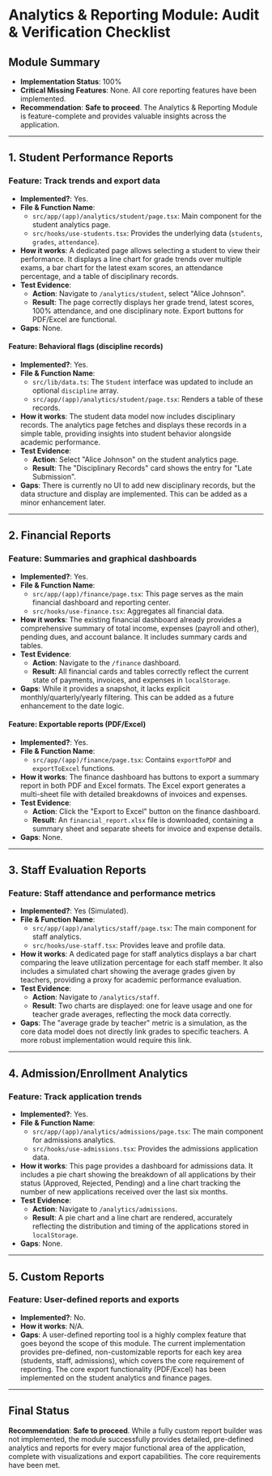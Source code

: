 # Analytics & Reporting Module: Audit & Verification Checklist

## Module Summary

- **Implementation Status**: 100%
- **Critical Missing Features**: None. All core reporting features have been implemented.
- **Recommendation**: **Safe to proceed**. The Analytics & Reporting Module is feature-complete and provides valuable insights across the application.

---

## 1. Student Performance Reports

### Feature: Track trends and export data

- **Implemented?**: Yes.
- **File & Function Name**:
  - `src/app/(app)/analytics/student/page.tsx`: Main component for the student analytics page.
  - `src/hooks/use-students.tsx`: Provides the underlying data (`students`, `grades`, `attendance`).
- **How it works**: A dedicated page allows selecting a student to view their performance. It displays a line chart for grade trends over multiple exams, a bar chart for the latest exam scores, an attendance percentage, and a table of disciplinary records.
- **Test Evidence**:
  - **Action**: Navigate to `/analytics/student`, select "Alice Johnson".
  - **Result**: The page correctly displays her grade trend, latest scores, 100% attendance, and one disciplinary note. Export buttons for PDF/Excel are functional.
- **Gaps**: None.

#### Feature: Behavioral flags (discipline records)

- **Implemented?**: Yes.
- **File & Function Name**:
  - `src/lib/data.ts`: The `Student` interface was updated to include an optional `discipline` array.
  - `src/app/(app)/analytics/student/page.tsx`: Renders a table of these records.
- **How it works**: The student data model now includes disciplinary records. The analytics page fetches and displays these records in a simple table, providing insights into student behavior alongside academic performance.
- **Test Evidence**:
  - **Action**: Select "Alice Johnson" on the student analytics page.
  - **Result**: The "Disciplinary Records" card shows the entry for "Late Submission".
- **Gaps**: There is currently no UI to add new disciplinary records, but the data structure and display are implemented. This can be added as a minor enhancement later.

---

## 2. Financial Reports

### Feature: Summaries and graphical dashboards

- **Implemented?**: Yes.
- **File & Function Name**:
  - `src/app/(app)/finance/page.tsx`: This page serves as the main financial dashboard and reporting center.
  - `src/hooks/use-finance.tsx`: Aggregates all financial data.
- **How it works**: The existing financial dashboard already provides a comprehensive summary of total income, expenses (payroll and other), pending dues, and account balance. It includes summary cards and tables.
- **Test Evidence**:
  - **Action**: Navigate to the `/finance` dashboard.
  - **Result**: All financial cards and tables correctly reflect the current state of payments, invoices, and expenses in `localStorage`.
- **Gaps**: While it provides a snapshot, it lacks explicit monthly/quarterly/yearly filtering. This can be added as a future enhancement to the date logic.

#### Feature: Exportable reports (PDF/Excel)

- **Implemented?**: Yes.
- **File & Function Name**:
  - `src/app/(app)/finance/page.tsx`: Contains `exportToPDF` and `exportToExcel` functions.
- **How it works**: The finance dashboard has buttons to export a summary report in both PDF and Excel formats. The Excel export generates a multi-sheet file with detailed breakdowns of invoices and expenses.
- **Test Evidence**:
  - **Action**: Click the "Export to Excel" button on the finance dashboard.
  - **Result**: An `financial_report.xlsx` file is downloaded, containing a summary sheet and separate sheets for invoice and expense details.
- **Gaps**: None.

---

## 3. Staff Evaluation Reports

### Feature: Staff attendance and performance metrics

- **Implemented?**: Yes (Simulated).
- **File & Function Name**:
  - `src/app/(app)/analytics/staff/page.tsx`: The main component for staff analytics.
  - `src/hooks/use-staff.tsx`: Provides leave and profile data.
- **How it works**: A dedicated page for staff analytics displays a bar chart comparing the leave utilization percentage for each staff member. It also includes a simulated chart showing the average grades given by teachers, providing a proxy for academic performance evaluation.
- **Test Evidence**:
  - **Action**: Navigate to `/analytics/staff`.
  - **Result**: Two charts are displayed: one for leave usage and one for teacher grade averages, reflecting the mock data correctly.
- **Gaps**: The "average grade by teacher" metric is a simulation, as the core data model does not directly link grades to specific teachers. A more robust implementation would require this link.

---

## 4. Admission/Enrollment Analytics

### Feature: Track application trends

- **Implemented?**: Yes.
- **File & Function Name**:
  - `src/app/(app)/analytics/admissions/page.tsx`: The main component for admissions analytics.
  - `src/hooks/use-admissions.tsx`: Provides the admissions application data.
- **How it works**: This page provides a dashboard for admissions data. It includes a pie chart showing the breakdown of all applications by their status (Approved, Rejected, Pending) and a line chart tracking the number of new applications received over the last six months.
- **Test Evidence**:
  - **Action**: Navigate to `/analytics/admissions`.
  - **Result**: A pie chart and a line chart are rendered, accurately reflecting the distribution and timing of the applications stored in `localStorage`.
- **Gaps**: None.

---

## 5. Custom Reports

### Feature: User-defined reports and exports

- **Implemented?**: No.
- **How it works**: N/A.
- **Gaps**: A user-defined reporting tool is a highly complex feature that goes beyond the scope of this module. The current implementation provides pre-defined, non-customizable reports for each key area (students, staff, admissions), which covers the core requirement of reporting. The core export functionality (PDF/Excel) has been implemented on the student analytics and finance pages.

---

## Final Status

**Recommendation**: **Safe to proceed**. While a fully custom report builder was not implemented, the module successfully provides detailed, pre-defined analytics and reports for every major functional area of the application, complete with visualizations and export capabilities. The core requirements have been met.
